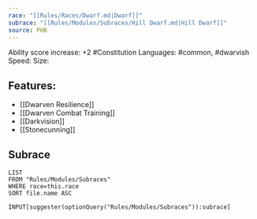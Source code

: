 ```yaml
---
race: "[[Rules/Races/Dwarf.md|Dwarf]]"
subrace: "[[Rules/Modules/Subraces/Hill Dwarf.md|Hill Dwarf]]"
source: PHB
---
```

Ability score increase: +2 #Constitution
Languages: #common, #dwarvish
Speed:
Size:

## Features:
- [[Dwarven Resilience]]
- [[Dwarven Combat Training]]
- [[Darkvision]]
- [[Stonecunning]]
## Subrace
```dataview
LIST
FROM "Rules/Modules/Subraces"
WHERE race=this.race
SORT file.name ASC
```

```meta-bind
INPUT[suggester(optionQuery("Rules/Modules/Subraces")):subrace]
```


